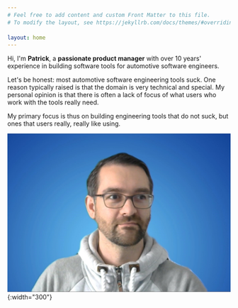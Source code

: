 ```yaml
---
# Feel free to add content and custom Front Matter to this file.
# To modify the layout, see https://jekyllrb.com/docs/themes/#overriding-theme-defaults

layout: home
---
```


Hi, I'm **Patrick**, a **passionate product manager** with over 10 years' experience in building software tools for automotive software engineers. 

Let's be honest: most automotive software engineering tools suck. 
One reason typically raised is that the domain is very technical and special. My personal opinion is that there is often a lack of focus of what users who work with the tools really need. 

My primary focus is thus on building engineering tools that do not suck, but ones that users really, really like using. 

![Patrick Frey](/assets/Patrick_Frey_Profilbild_2.jpg){:width="300"}
